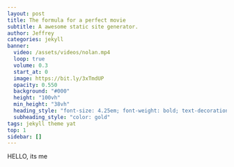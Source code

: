 ```yaml
---
layout: post
title: The formula for a perfect movie
subtitle: A awesome static site generator.
author: Jeffrey
categories: jekyll
banner:
  video: /assets/videos/nolan.mp4
  loop: true
  volume: 0.3
  start_at: 0
  image: https://bit.ly/3xTmdUP
  opacity: 0.550
  background: "#000"
  height: "100vh"
  min_height: "38vh"
  heading_style: "font-size: 4.25em; font-weight: bold; text-decoration: underline"
  subheading_style: "color: gold"
tags: jekyll theme yat
top: 1
sidebar: []
---
```

HELLO, its me
